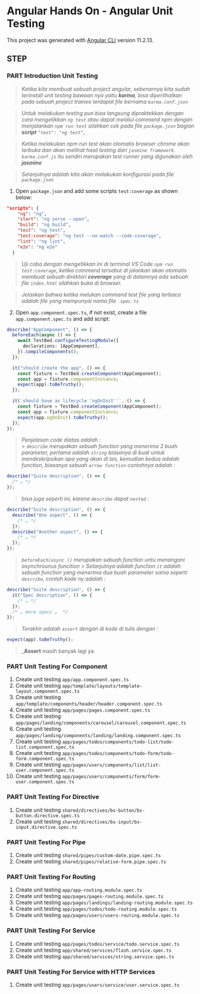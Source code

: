 # Angular Hands On - Angular Unit Testing

This project was generated with [Angular CLI](https://github.com/angular/angular-cli) version 11.2.13.

## STEP

### PART Introduction Unit Testing

> _Ketika kita membuat sebuah project angular, sebenarnya kita sudah terinstall unit testing bawaan nya yaitu **karma**, bisa diperlihatkan pada sebuah project trainee terdapat file bernama `karma.conf.json`_

> _Untuk melakukan testing pun bisa langsung dipraktekkan dengan cara mengetikkan `ng test` atau dapat melalui command npm dengan menjalankan `npm run test` silahkan cek pada file `package.json` bagian **script** `"test": "ng test",`_

> _Ketika melakukan npm run test akan otomatis browser chrome akan terbuka dan akan melihat hasil testing dari `jasmine framework`. `karma.conf.js` itu sendiri merupakan test runner yang digunakan oleh **jasmine**_

> _Selanjutnya adalah kita akan melakukan konfigurasi pada file `package.json`_

1. Open `package.json` and add some scripts `test:coverage` as shown below:

```json
"scripts": {
    "ng": "ng",
    "start": "ng serve --open",
    "build": "ng build",
    "test": "ng test",
    "test:coverage": "ng test --no-watch --code-coverage",
    "lint": "ng lint",
    "e2e": "ng e2e"
  }
```

> _Uji coba dengan mengetikkan ini di terminal VS Code `npm run test:coverage`, ketika command tersebut di jalankan akan otomatis membuat sebuah direktori **coverage** yang di dalamnya ada sebuah file `index.html` silahkan buka di browser._

> _Jelaskan bahwa ketika melukan command test file yang terbaca adalah file yang mempunyai nama file `.spec.ts`_

2. Open `app.component.spec.ts`, if not exist, create a file `app.component.spec.ts` and add script:

```typescript
describe("AppComponent", () => {
  beforeEach(async () => {
    await TestBed.configureTestingModule({
      declarations: [AppComponent],
    }).compileComponents();
  });

  it("should create the app", () => {
    const fixture = TestBed.createComponent(AppComponent);
    const app = fixture.componentInstance;
    expect(app).toBeTruthy();
  });

  it(`should have as lifecycle 'ngOnInit''`, () => {
    const fixture = TestBed.createComponent(AppComponent);
    const app = fixture.componentInstance;
    expect(app.ngOnInit).toBeTruthy();
  });
});
```

> _Penjelasan code diatas adalah :_ <br> > _`describe` merupakan sebuah function yang menerima 2 buah parameter, pertama adalah `string` biasanya di buat untuk mendeskripsikan apa yang akan di tes, kemudian kedua adalah function, biasanya sebuah `arrow function` contohnya adalah :_

```typescript
describe("Suite description", () => {
  /* … */
});
```

> _bisa juga seperti ini, karena `describe` dapat `nested` :_

```typescript
describe("Suite description", () => {
  describe("One aspect", () => {
    /* … */
  });
  describe("Another aspect", () => {
    /* … */
  });
});
```

> _`beforeEach(async ()` merupakan sebuah function untu menangani asynchrounus funcition_ > _Selanjutnya adalah function `it` adalah sebuah function yang menerima dua buah parameter sama seperti `describe`, contoh kode ny adalah :_

```typescript
describe("Suite description", () => {
  it("Spec description", () => {
    /* … */
  });
  /* … more specs …  */
});
```

> _Terakhir adalah `assert` dengan di kode di tulis dengan :_

```typescript
expect(app).toBeTruthy();
```

> \_**Assert** masih banyak lagi ya.

### PART Unit Testing For Component

1. Create unit testing `app/app.component.spec.ts`
2. Create unit testing `app/template/layouts/template-layout.component.spec.ts`
3. Create unit testing `app/template/components/header/header.component.spec.ts`
4. Create unit testing `app/pages/pages.component.spec.ts`
5. Create unit testing `app/pages/landing/components/carousel/carousel.component.spec.ts`
6. Create unit testing `app/pages/landing/components/landing/landing.component.spec.ts`
7. Create unit testing `app/pages/todos/components/todo-list/todo-list.component.spec.ts`
8. Create unit testing `app/pages/todos/components/todo-form/todo-form.component.spec.ts`
9. Create unit testing `app/pages/users/components/list/list-user.component.spec.ts`
10. Create unit testing `app/pages/users/components/form/form-user.component.spec.ts`

### PART Unit Testing For Directive

1. Create unit testing `shared/directives/bs-button/bs-button.directive.spec.ts`
2. Create unit testing `shared/directives/bs-input/bs-input.directive.spec.ts`

### PART Unit Testing For Pipe

1. Create unit testing `shared/pipes/custom-date.pipe.spec.ts`
2. Create unit testing `shared/pipes/relative-form.pipe.spec.ts`

### PART Unit Testing For Routing

1. Create unit testing `app/app-routing.module.spec.ts`
2. Create unit testing `app/pages/pages-routing.module.spec.ts`
3. Create unit testing `app/pages/landings/landing-routing.module.spec.ts`
4. Create unit testing `app/pages/todos/todo-routing.module.spec.ts`
5. Create unit testing `app/pages/users/users-routing.module.spec.ts`

### PART Unit Testing For Service

1. Create unit testing `app/pages/todos/service/todo.service.spec.ts`
2. Create unit testing `app/shared/services/flash.service.spec.ts`
3. Create unit testing `app/shared/services/string.service.spec.ts`

### PART Unit Testing For Service with HTTP Services

1. Create unit testing `app/pages/users/service/user.service.spec.ts`
